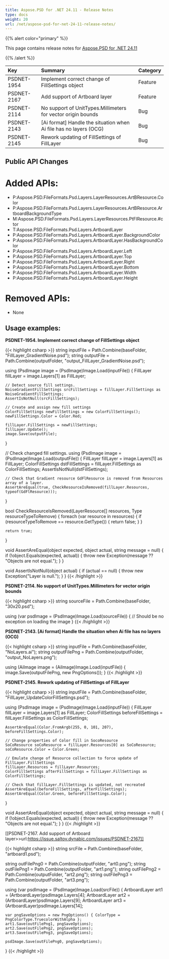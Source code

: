 ```yaml
---
title: Aspose.PSD for .NET 24.11 - Release Notes
type: docs
weight: 20
url: /net/aspose-psd-for-net-24-11-release-notes/
---
```


{{% alert color="primary" %}}

This page contains release notes for [Aspose.PSD for .NET 24.11](https://www.nuget.org/packages/Aspose.PSD/)

{{% /alert %}}

| **Key**     | **Summary**                                                            | **Category** |
|:------------|:-----------------------------------------------------------------------|:-------------|
| PSDNET-1954 | Implement correct change of FillSettings object                        | Feature      |
| PSDNET-2167 | Add support of Artboard layer                                          | Feature      |
| PSDNET-2114 | No support of UnitTypes.Millimeters for vector origin bounds           | Bug          |
| PSDNET-2143 | [Ai format] Handle the situation when Ai file has no layers (OCG)      | Bug          |
| PSDNET-2145 | Rework updating of FillSettings of FillLayer                           | Bug          |

## **Public API Changes**

# **Added APIs:**
- P:Aspose.PSD.FileFormats.Psd.Layers.LayerResources.ArtBResource.Color
- P:Aspose.PSD.FileFormats.Psd.Layers.LayerResources.ArtBResource.ArtboardBackgroundType
- M:Aspose.PSD.FileFormats.Psd.Layers.LayerResources.PtFlResource.#ctor
- T:Aspose.PSD.FileFormats.Psd.Layers.ArtboardLayer
- P:Aspose.PSD.FileFormats.Psd.Layers.ArtboardLayer.BackgroundColor
- P:Aspose.PSD.FileFormats.Psd.Layers.ArtboardLayer.HasBackgroundColor
- P:Aspose.PSD.FileFormats.Psd.Layers.ArtboardLayer.Left
- P:Aspose.PSD.FileFormats.Psd.Layers.ArtboardLayer.Top
- P:Aspose.PSD.FileFormats.Psd.Layers.ArtboardLayer.Right
- P:Aspose.PSD.FileFormats.Psd.Layers.ArtboardLayer.Bottom
- P:Aspose.PSD.FileFormats.Psd.Layers.ArtboardLayer.Width
- P:Aspose.PSD.FileFormats.Psd.Layers.ArtboardLayer.Height

# **Removed APIs:**
- None

## **Usage examples:**

**PSDNET-1954. Implement correct change of FillSettings object**

{{< highlight csharp >}}
string inputFile = Path.Combine(baseFolder, "FillLayer_GradientNoise.psd");
string outputFile = Path.Combine(outputFolder, "output_FillLayer_GradientNoise.psd");

using (PsdImage image = (PsdImage)Image.Load(inputFile))
{
    FillLayer fillLayer = image.Layers[1] as FillLayer;

    // Detect source fill settings.
    NoiseGradientFillSettings srcFillSettings = fillLayer.FillSettings as NoiseGradientFillSettings;
    AssertIsNotNull(srcFillSettings);

    // Create and assign new fill settings
    ColorFillSettings newFillSettings = new ColorFillSettings();
    newFillSettings.Color = Color.Red;

    fillLayer.FillSettings = newFillSettings;
    fillLayer.Update();
    image.Save(outputFile);
}

// Check changed fill settings.
using (PsdImage image = (PsdImage)Image.Load(outputFile))
{
    FillLayer fillLayer = image.Layers[1] as FillLayer;
    ColorFillSettings dstFillSettings = fillLayer.FillSettings as ColorFillSettings;
    AssertIsNotNull(dstFillSettings);

    // Check that Gradient resource GdFlResource is removed from Resources array of a layer.
    AssertAreEqual(true, CheckResourceIsRemoved(fillLayer.Resources, typeof(GdFlResource)));
}

bool CheckResourceIsRemoved(LayerResource[] resources, Type resourceTypeToRemove)
{
    foreach (var resource in resources)
    {
        if (resourceTypeToRemove == resource.GetType())
        {
            return false;
        }
    }

    return true;
}

void AssertAreEqual(object expected, object actual, string message = null)
{
    if (!object.Equals(expected, actual))
    {
        throw new Exception(message ?? "Objects are not equal.");
    }
}

void AssertIsNotNull(object actual)
{
    if (actual == null)
    {
        throw new Exception("Layer is null.");
    }
}
{{< /highlight >}}

**PSDNET-2114. No support of UnitTypes.Millimeters for vector origin bounds**

{{< highlight csharp >}}
string sourceFile = Path.Combine(baseFolder, "30x20.psd");

using (var psdImage = (PsdImage)Image.Load(sourceFile))
{
    // Should be no exception on loading the image
}
{{< /highlight >}}

**PSDNET-2143. [Ai format] Handle the situation when Ai file has no layers (OCG)**

{{< highlight csharp >}}
string inputFile = Path.Combine(baseFolder, "NoLayers.ai");
string outputFilePng = Path.Combine(outputFolder, "output_NoLayers.png");

using (AiImage image = (AiImage)Image.Load(inputFile))
{
    image.Save(outputFilePng, new PngOptions());
}
{{< /highlight >}}

**PSDNET-2145. Rework updating of FillSettings of FillLayer**

{{< highlight csharp >}}
string inputFile = Path.Combine(baseFolder, "FillLayer_UpdateColorFillSettings.psd");

using (PsdImage image = (PsdImage)Image.Load(inputFile))
{
    FillLayer fillLayer = image.Layers[1] as FillLayer;
    ColorFillSettings beforeFillSettings = fillLayer.FillSettings as ColorFillSettings;

    AssertAreEqual(Color.FromArgb(255, 0, 101, 207), beforeFillSettings.Color);

    // Change properties of Color fill in SocoResource
    SoCoResource soCoResource = fillLayer.Resources[0] as SoCoResource;
    soCoResource.Color = Color.Green;

    // Emulate change of Resource collection to force update of FillLayer.FillSettings
    fillLayer.Resources = fillLayer.Resources;
    ColorFillSettings afterFillSettings = fillLayer.FillSettings as ColorFillSettings;

    // Check that fillLayer.FillSettings is updated, not recreated
    AssertAreEqual(beforeFillSettings, afterFillSettings);
    AssertAreEqual(Color.Green, beforeFillSettings.Color);
}

void AssertAreEqual(object expected, object actual, string message = null)
{
    if (!object.Equals(expected, actual))
    {
        throw new Exception(message ?? "Objects are not equal.");
    }
}
{{< /highlight >}}

[[PSDNET-2167. Add support of Artboard layer>>url:https://issue.saltov.dynabic.com/issues/PSDNET-2167]]

{{< highlight csharp >}}
string srcFile = Path.Combine(baseFolder, "artboard1.psd");

string outFilePng0 = Path.Combine(outputFolder, "art0.png");
string outFilePng1 = Path.Combine(outputFolder, "art1.png");
string outFilePng2 = Path.Combine(outputFolder, "art2.png");
string outFilePng3 = Path.Combine(outputFolder, "art3.png");

using (var psdImage = (PsdImage)Image.Load(srcFile))
{
    ArtboardLayer art1 = (ArtboardLayer)psdImage.Layers[4];
    ArtboardLayer art2 = (ArtboardLayer)psdImage.Layers[9];
    ArtboardLayer art3 = (ArtboardLayer)psdImage.Layers[14];

    var pngSaveOptions = new PngOptions() { ColorType = PngColorType.TruecolorWithAlpha };
    art1.Save(outFilePng1, pngSaveOptions);
    art2.Save(outFilePng2, pngSaveOptions);
    art3.Save(outFilePng3, pngSaveOptions);

    psdImage.Save(outFilePng0, pngSaveOptions);
}
{{< /highlight >}}